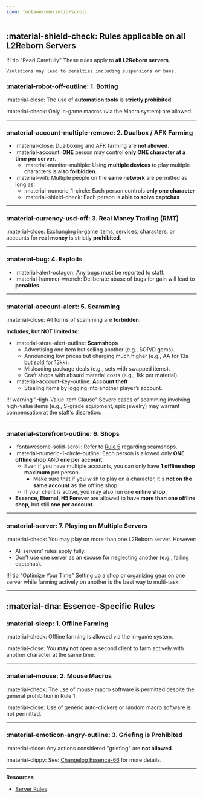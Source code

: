 ```yaml
---
icon: fontawesome/solid/scroll
---
```



## :material-shield-check: **Rules applicable on all L2Reborn Servers**

!!! tip "Read Carefully"
    These rules apply to **all L2Reborn servers**. 
    
    Violations may lead to penalties including suspensions or bans.

### :material-robot-off-outline: **1. Botting**

:material-close: The use of **automation tools** is **strictly prohibited**.  

:material-check: Only in-game macros (via the Macro system) are allowed.

---

### :material-account-multiple-remove: **2. Dualbox / AFK Farming**

- :material-close: Dualboxing and AFK farming are **not allowed**.  
- :material-account: **ONE** person may control **only ONE character at a time per server**.
    - :material-monitor-multiple: Using **multiple devices** to play multiple characters is **also forbidden**.  
- :material-wifi: Multiple people on the **same network** are permitted as long as:
    - :material-numeric-1-circle: Each person controls **only one character**
    - :material-shield-check: Each person is **able to solve captchas**

---

### :material-currency-usd-off: **3. Real Money Trading (RMT)**

:material-close: Exchanging in-game items, services, characters, or accounts for **real money** is strictly **prohibited**.  

---

### :material-bug: **4. Exploits**

- :material-alert-octagon: Any bugs must be reported to staff.
- :material-hammer-wrench: Deliberate abuse of bugs for gain will lead to **penalties**.

---

### :material-account-alert: **5. Scamming**

:material-close: All forms of scamming are **forbidden**.

**Includes, but NOT limited to:**

- :material-store-alert-outline: **Scamshops**
    - Advertising one item but selling another (e.g., SOP/D gems).
    - Announcing low prices but charging much higher (e.g., AA for 13a but sold for 13kk).
    - Misleading package deals (e.g., sets with swapped items).
    - Craft shops with absurd material costs (e.g., 1kk per material).
- :material-account-key-outline: **Account theft**
    - Stealing items by logging into another player’s account.

!!! warning "High-Value Item Clause"
    Severe cases of scamming involving high-value items (e.g., S-grade equipment, epic jewelry) may warrant compensation at the staff’s discretion.


---

### :material-storefront-outline: **6. Shops**
- :fontawesome-solid-scroll: Refer to [Rule 5](#5-scamming) regarding scamshops.
- :material-numeric-1-circle-outline: Each person is allowed only **ONE offline shop** AND **one per account**:
    - Even if you have multiple accounts, you can only have **1 offline shop maximum** per person.
        - Make sure that if you wish to play on a character, it's **not on the same account** as the offline shop.
    - If your client is active, you may also run one **online shop**.
- **Essence, Eternal, H5 Forever** are allowed to have **more than one offline shop**, but still **one per account**.

---

### :material-server: **7. Playing on Multiple Servers**

:material-check: You may play on more than one L2Reborn server. However:

- All servers’ rules apply fully.
- Don’t use one server as an excuse for neglecting another (e.g., failing captchas).

!!! tip "Optimize Your Time"
    Setting up a shop or organizing gear on one server while farming actively on another is the best way to multi-task.

---

## :material-dna: **Essence-Specific Rules**

### :material-sleep: **1. Offline Farming**

:material-check: Offline farming is allowed via the in-game system. 
 
:material-close: You **may not** open a second client to farm actively with another character at the same time.

---

### :material-mouse: **2. Mouse Macros**

:material-check: The use of mouse macro software is permitted despite the general prohibition in Rule 1.

:material-close: Use of generic auto-clickers or random macro software is not permitted.

---

### :material-emoticon-angry-outline: **3. Griefing is Prohibited**

:material-close: Any actions considered "griefing" are **not allowed**.

:material-clippy: See: [Changelog Essence-66](https://l2reborn.org/news/changelog-essence-66/) for more details.

---

**Resources**

- [Server Rules](https://l2reborn.org/server-rules/)
